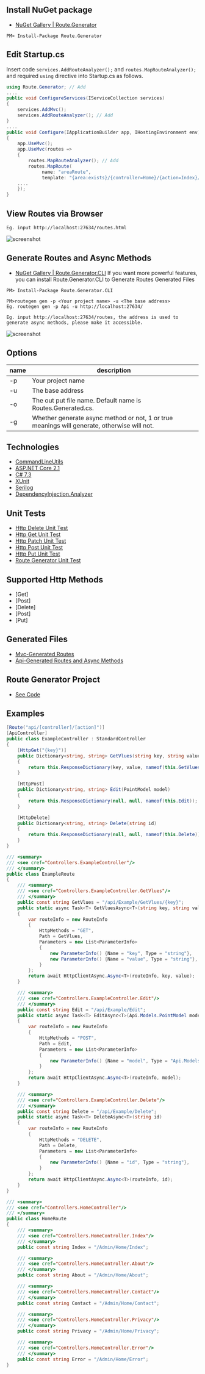 ## Install NuGet package
- [NuGet Gallery | Route.Generator](https://www.nuget.org/packages/Route.Generator/)

```
PM> Install-Package Route.Generator
```

## Edit Startup.cs
Insert code ```services.AddRouteAnalyzer();``` and ```routes.MapRouteAnalyzer();``` and required ```using``` directive into Startup.cs as follows.

```cs
using Route.Generator; // Add
....
public void ConfigureServices(IServiceCollection services)
{
    services.AddMvc();
    services.AddRouteAnalyzer(); // Add
}
....
public void Configure(IApplicationBuilder app, IHostingEnvironment env)
{
    app.UseMvc();
    app.UseMvc(routes =>
    {
        routes.MapRouteAnalyzer(); // Add
        routes.MapRoute(
             name: "areaRoute",
             template: "{area:exists}/{controller=Home}/{action=Index}/{id?}");
	....
    });
}
```
## View Routes via Browser
```
Eg. input http://localhost:27634/routes.html
```
![screenshot](https://github.com/188867052/Route.Generator/blob/master/Route.Generator/routes.html.png)


## Generate Routes and Async Methods

- [NuGet Gallery | Route.Generator.CLI](https://www.nuget.org/packages/Route.Generator.CLI/)
If you want more powerful features, you can install 
Route.Generator.CLI to Generate Routes Generated Files
```
PM> Install-Package Route.Generator.CLI
```
```
PM>routegen gen -p <Your project name> -u <The base address>
Eg. routegen gen -p Api -u http://localhost:27634/
```
```
Eg. input http://localhost:27634/routes, the address is used to 
generate async methods, please make it accessible.
```
![screenshot](https://github.com/188867052/Route.Generator/blob/master/Route.Generator/routes.json.png)

## Options

name | description   
-|-
-p | Your project name 
-u | The base address 
-o | The out put file name. Default name is Routes.Generated.cs.
-g | Whether generate async method or not, 1 or true meanings will generate, otherwise will not.

## Technologies

* [CommandLineUtils](https://github.com/natemcmaster/CommandLineUtils)
* [ASP.NET Core 2.1](https://docs.microsoft.com/en-us/aspnet/core)
* [C# 7.3](https://docs.microsoft.com/en-us/dotnet/csharp)
* [XUnit](https://github.com/XUnit/XUnit)
* [Serilog](https://github.com/serilog/serilog)
* [DependencyInjection.Analyzer](https://github.com/188867052/DependencyInjection.Analyzer)

## Unit Tests

* [Http Delete Unit Test](https://github.com/188867052/Route.Generator/blob/master/UnitTest/HttpClientDeleteAsyncTest.cs)
* [Http Get Unit Test](https://github.com/188867052/Route.Generator/blob/master/UnitTest/HttpClientGetAsyncTest.cs)
* [Http Patch Unit Test](https://github.com/188867052/Route.Generator/blob/master/UnitTest/HttpClientPatchAsyncTest.cs)
* [Http Post Unit Test](https://github.com/188867052/Route.Generator/blob/master/UnitTest/HttpClientPostAsyncTest.cs)
* [Http Put Unit Test](https://github.com/188867052/Route.Generator/blob/master/UnitTest/HttpClientPutAsyncTest.cs)
* [Route Generator Unit Test](https://github.com/188867052/Route.Generator/blob/master/UnitTest/RouteGeneratorTest.cs)

## Supported Http Methods

* [Get]
* [Post]
* [Delete]
* [Post]
* [Put]

## Generated Files

* [Mvc-Generated Routes](https://github.com/188867052/Route.Generator/blob/master/Mvc/Routes.Generated.cs)
* [Api-Generated Routes and Async Methods](https://github.com/188867052/Route.Generator/blob/master/Api/Routes.Generated.cs)

## Route Generator Project

* [See Code](https://github.com/188867052/Route.Generator/tree/master/Route.Generator)

## Examples

```cs
[Route("api/[controller]/[action]")]
[ApiController]
public class ExampleController : StandardController
{
    [HttpGet("{key}")]
    public Dictionary<string, string> GetVlues(string key, string value)
    {
        return this.ResponseDictionary(key, value, nameof(this.GetVlues));
    }

    [HttpPost]
    public Dictionary<string, string> Edit(PointModel model)
    {
        return this.ResponseDictionary(null, null, nameof(this.Edit));
    }

    [HttpDelete]
    public Dictionary<string, string> Delete(string id)
    {
        return this.ResponseDictionary(null, null, nameof(this.Delete));
    }
}
```

```cs
/// <summary>
/// <see cref="Controllers.ExampleController"/>
/// </summary>
public class ExampleRoute
{
    /// <summary>
    /// <see cref="Controllers.ExampleController.GetVlues"/>
    /// </summary>
    public const string GetVlues = "/api/Example/GetVlues/{key}";
    public static async Task<T> GetVluesAsync<T>(string key, string value)
    {
        var routeInfo = new RouteInfo
        {
            HttpMethods = "GET",
            Path = GetVlues,
            Parameters = new List<ParameterInfo>
            {
                new ParameterInfo() {Name = "key", Type = "string"},
                new ParameterInfo() {Name = "value", Type = "string"},
            }
        };
        return await HttpClientAsync.Async<T>(routeInfo, key, value);
    }

    /// <summary>
    /// <see cref="Controllers.ExampleController.Edit"/>
    /// </summary>
    public const string Edit = "/api/Example/Edit";
    public static async Task<T> EditAsync<T>(Api.Models.PointModel model)
    {
        var routeInfo = new RouteInfo
        {
            HttpMethods = "POST",
            Path = Edit,
            Parameters = new List<ParameterInfo>
            {
                new ParameterInfo() {Name = "model", Type = "Api.Models.PointModel"},
            }
        };
        return await HttpClientAsync.Async<T>(routeInfo, model);
    }

    /// <summary>
    /// <see cref="Controllers.ExampleController.Delete"/>
    /// </summary>
    public const string Delete = "/api/Example/Delete";
    public static async Task<T> DeleteAsync<T>(string id)
    {
        var routeInfo = new RouteInfo
        {
            HttpMethods = "DELETE",
            Path = Delete,
            Parameters = new List<ParameterInfo>
            {
                new ParameterInfo() {Name = "id", Type = "string"},
            }
        };
        return await HttpClientAsync.Async<T>(routeInfo, id);
    }
}
```

```cs
/// <summary>
/// <see cref="Controllers.HomeController"/>
/// </summary>
public class HomeRoute
{
    /// <summary>
    /// <see cref="Controllers.HomeController.Index"/>
    /// </summary>
    public const string Index = "/Admin/Home/Index";

    /// <summary>
    /// <see cref="Controllers.HomeController.About"/>
    /// </summary>
    public const string About = "/Admin/Home/About";

    /// <summary>
    /// <see cref="Controllers.HomeController.Contact"/>
    /// </summary>
    public const string Contact = "/Admin/Home/Contact";

    /// <summary>
    /// <see cref="Controllers.HomeController.Privacy"/>
    /// </summary>
    public const string Privacy = "/Admin/Home/Privacy";

    /// <summary>
    /// <see cref="Controllers.HomeController.Error"/>
    /// </summary>
    public const string Error = "/Admin/Home/Error";
}
```